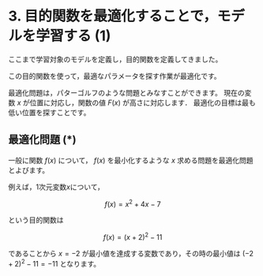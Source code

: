 # 3. 目的関数を最適化することで，モデルを学習する (1)

ここまで学習対象のモデルを定義し，目的関数を定義してきました。

この目的関数を使って，最適なパラメータを探す作業が最適化です。

最適化問題は，パターゴルフのような問題とみなすことができます。
現在の変数 $x$ が位置に対応し，関数の値 $F(x)$ が高さに対応します．
最適化の目標は最も低い位置を探すことです。


## 最適化問題 (*)

一般に関数 $f(x)$ について， $f(x)$ を最小化するような $x$ 求める問題を最適化問題とよびます。

例えば，1次元変数$x$について，

$$f(x)=x^2 + 4x - 7$$

という目的関数は

$$f(x)=(x+2)^2 - 11$$

であることから $x=-2$ が最小値を達成する変数であり，その時の最小値は $(-2+2)^2 - 11 = -11$ となります。


